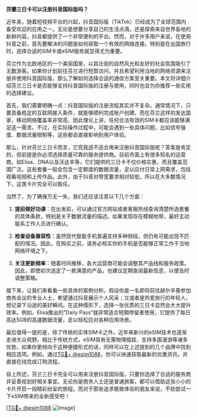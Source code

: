**芬蘭三日卡可以注册抖音国际版吗？**

近年来，随着短视频平台的兴起，抖音国际版（TikTok）已经成为了全球范围内备受欢迎的应用之一。无论是想要分享自己的生活点滴，还是探索来自世界各地的新鲜内容，抖音都提供了一个非常便利的平台。然而，对于许多用户来说，在使用抖音之前，首先要解决的问题是如何获取一个有效的网络连接。特别是在出国旅行时，选择合适的SIM卡或eSIM服务就显得尤为重要。

芬兰作为北欧地区的一个美丽国家，以其壮丽的自然风光和友好的社会氛围吸引了无数游客。如果你计划前往芬兰进行短暂访问，并且希望利用当地的网络资源来注册并使用抖音国际版，那么了解如何选择合适的通信方案至关重要。本文将详细介绍芬兰三日卡是否能够支持抖音国际版的注册与使用，同时也会为你推荐一些实用的选择建议。

首先，我们需要明确一点：抖音国际版的注册流程其实并不复杂。通常情况下，只要具备稳定的互联网接入条件，就能够顺利完成账户创建。而在芬兰这样的发达国家，移动网络覆盖率非常高，因此理论上讲，任何合法有效的SIM卡都应该能够满足这一需求。不过，在实际操作过程中，可能会遇到一些具体问题，比如信号强度、数据流量限制等，这些都会直接影响到用户体验。

那么，针对芬兰三日卡而言，它究竟适不适合用来注册抖音国际版呢？答案是肯定的，但前提是你必须选择质量可靠的服务提供商。目前市面上有很多知名的运营商，如Elisa、DNA以及沃达丰等，它们提供的三日卡不仅价格实惠，而且覆盖范围广泛。这些套餐一般会包含一定额度的数据流量，足以应付日常上网需求，包括观看视频和上传作品。此外，由于抖音对带宽要求相对较低，所以在大多数情况下，这类卡片完全可以胜任。

当然了，为了确保万无一失，我们还应该注意以下几个方面：

1. **提前做好功课**：在出发前，可以通过官方网站或者客服热线查询清楚所选套餐的具体条款，特别是关于数据流量的描述。如果发现存在模糊地带，最好主动联系工作人员进行确认。
   
2. **检查设备兼容性**：虽然现代智能手机普遍支持多种频段，但仍有可能出现不匹配的情况。因此，在购买之前，请务必核实你的手机是否能够正常工作于当地网络环境之下。

3. **关注更新频率**：随着时间推移，各大运营商可能会调整其产品线和服务政策。因此，即使初次选定了一款满意的产品，也建议定期查阅最新信息，以便及时调整策略。

接下来，让我们来看看一些具体的案例分析。假设你是一名即将前往赫尔辛基参加商务会议的专业人士，希望通过抖音展示个人风采；又或者是热爱旅行的年轻人，想记录下沿途的美好瞬间。在这种情形下，选择一张优质的三日卡显然会大大提升效率。例如，Elisa推出的“Daily Pass”就非常适合短期停留者使用，它提供了每日高达5GB的高速数据流量，足以轻松应对各种应用场景。

最后值得一提的是，除了传统的实体SIM卡之外，近年来新兴的eSIM技术也逐渐走进大众视野。相比于传统方式，eSIM具有无需物理插拔、支持多国漫游等诸多优势。如果你更倾向于这种便捷形式的话，同样可以在上述提到的几个品牌中找到相应选项。例如，通过[TG💪+ @esim1088](https://t.me/s/esim1088)，你可以快速获取最新的优惠资讯，并直接在线完成订购流程。

综上所述，芬兰三日卡完全可以用来注册抖音国际版，只要你选择了合适的服务商并妥善规划好相关事宜。无论你是商务人士还是普通旅客，都可以借助这张小小的卡片开启一段精彩纷呈的旅程。而对于那些追求极致体验的朋友来说，不妨尝试一下eSIM带来的全新感受吧！

[[TG💪+ @esim1088](https://t.me/s/esim1088) ![Image](https://i.postimg.cc/4NQfJmqS/Snipaste-2025-05-13-00-14-12.png)]